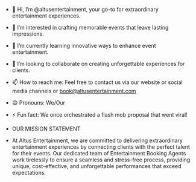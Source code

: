 - 👋 Hi, I’m @altusentertainment, your go-to for extraordinary entertainment experiences.
- 👀 I’m interested in crafting memorable events that leave lasting impressions.
- 🌱 I’m currently learning innovative ways to enhance event entertainment.
- 💞️ I’m looking to collaborate on creating unforgettable experiences for clients.
- 📫 How to reach me: Feel free to contact us via our website or social media channels or book@altusentertainment.com 
- 😄 Pronouns: We/Our
- ⚡ Fun fact: We once orchestrated a flash mob proposal that went viral!

- OUR MISSION STATEMENT
- At Altus Entertainment, we are committed to delivering extraordinary entertainment experiences by connecting clients with the perfect talent for their events. Our dedicated team of Entertainment Booking Agents work tirelessly to ensure a seamless and stress-free process, providing unique, cost-effective, and unforgettable performances that exceed expectations.
